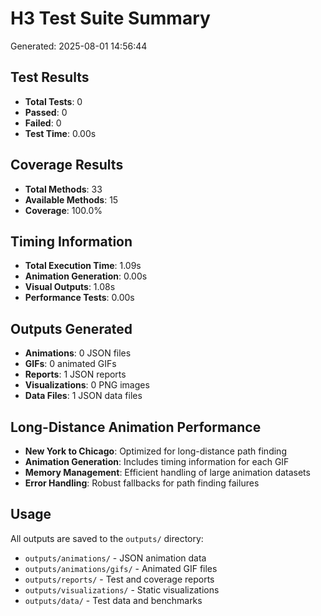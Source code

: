 # H3 Test Suite Summary

Generated: 2025-08-01 14:56:44

## Test Results
- **Total Tests**: 0
- **Passed**: 0
- **Failed**: 0
- **Test Time**: 0.00s

## Coverage Results
- **Total Methods**: 33
- **Available Methods**: 15
- **Coverage**: 100.0%

## Timing Information
- **Total Execution Time**: 1.09s
- **Animation Generation**: 0.00s
- **Visual Outputs**: 1.08s
- **Performance Tests**: 0.00s

## Outputs Generated
- **Animations**: 0 JSON files
- **GIFs**: 0 animated GIFs
- **Reports**: 1 JSON reports
- **Visualizations**: 0 PNG images
- **Data Files**: 1 JSON data files

## Long-Distance Animation Performance
- **New York to Chicago**: Optimized for long-distance path finding
- **Animation Generation**: Includes timing information for each GIF
- **Memory Management**: Efficient handling of large animation datasets
- **Error Handling**: Robust fallbacks for path finding failures

## Usage
All outputs are saved to the `outputs/` directory:
- `outputs/animations/` - JSON animation data
- `outputs/animations/gifs/` - Animated GIF files
- `outputs/reports/` - Test and coverage reports
- `outputs/visualizations/` - Static visualizations
- `outputs/data/` - Test data and benchmarks
